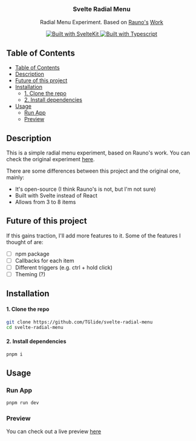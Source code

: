 <p align="center">
  <h3 align="center">Svelte Radial Menu</h3>
  <p align="center">
    Radial Menu Experiment. Based on <a href="https://twitter.com/raunofreiberg" target="_blank" rel="noreferrer">Rauno's</a
		>
		<a href="https://rauno.me/craft/radial-menu" target="_blank" rel="noreferrer">Work</a>
  </p>
  
 <p align="center">
    <a href="https://kit.svelte.dev/">
      <img src="https://img.shields.io/badge/frontend-sveltekit-%23FF3E00?style=for-the-badge&logo=svelte" alt="Built with SvelteKit">
    </a>
    <a href="https://www.typescriptlang.org/">
      <img src="https://img.shields.io/badge/types-typescript-%23007ACC?style=for-the-badge&logo=typescript" alt="Built with Typescript">
    </a>
  </p>
</p>

<!-- TABLE OF CONTENTS -->

## Table of Contents

- [Table of Contents](#table-of-contents)
- [Description](#description)
- [Future of this project](#future-of-this-project)
- [Installation](#installation)
    - [1. Clone the repo](#1-clone-the-repo)
    - [2. Install dependencies](#2-install-dependencies)
- [Usage](#usage)
  - [Run App](#run-app)
  - [Preview](#preview)

<!-- ABOUT THE PROJECT -->

## Description

This is a simple radial menu experiment, based on Rauno's work. You can check the original experiment [here](https://rauno.me/craft/radial-menu).

There are some differences between this project and the original one, mainly:

- It's open-source (I think Rauno's is not, but I'm not sure)
- Built with Svelte instead of React
- Allows from 3 to 8 items

## Future of this project

If this gains traction, I'll add more features to it. Some of the features I thought of are:

- [ ] npm package
- [ ] Callbacks for each item
- [ ] Different triggers (e.g. ctrl + hold click)
- [ ] Theming (?)

## Installation

#### 1. Clone the repo

```sh
git clone https://github.com/TGlide/svelte-radial-menu
cd svelte-radial-menu
```

#### 2. Install dependencies

```sh
pnpm i
```

## Usage

### Run App

```sh
pnpm run dev
```

### Preview

You can check out a live preview [here](https://svelte-radial-menu.thomasglopes.com)
